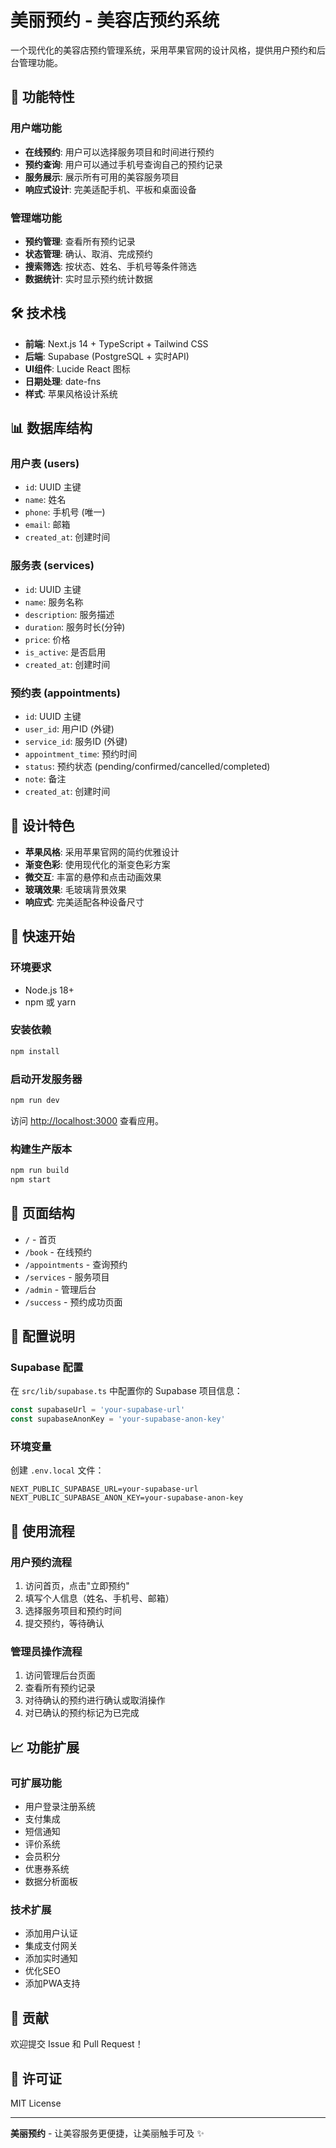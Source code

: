 # 美丽预约 - 美容店预约系统

一个现代化的美容店预约管理系统，采用苹果官网的设计风格，提供用户预约和后台管理功能。

## 🚀 功能特性

### 用户端功能
- **在线预约**: 用户可以选择服务项目和时间进行预约
- **预约查询**: 用户可以通过手机号查询自己的预约记录
- **服务展示**: 展示所有可用的美容服务项目
- **响应式设计**: 完美适配手机、平板和桌面设备

### 管理端功能
- **预约管理**: 查看所有预约记录
- **状态管理**: 确认、取消、完成预约
- **搜索筛选**: 按状态、姓名、手机号等条件筛选
- **数据统计**: 实时显示预约统计数据

## 🛠️ 技术栈

- **前端**: Next.js 14 + TypeScript + Tailwind CSS
- **后端**: Supabase (PostgreSQL + 实时API)
- **UI组件**: Lucide React 图标
- **日期处理**: date-fns
- **样式**: 苹果风格设计系统

## 📊 数据库结构

### 用户表 (users)
- `id`: UUID 主键
- `name`: 姓名
- `phone`: 手机号 (唯一)
- `email`: 邮箱
- `created_at`: 创建时间

### 服务表 (services)
- `id`: UUID 主键
- `name`: 服务名称
- `description`: 服务描述
- `duration`: 服务时长(分钟)
- `price`: 价格
- `is_active`: 是否启用
- `created_at`: 创建时间

### 预约表 (appointments)
- `id`: UUID 主键
- `user_id`: 用户ID (外键)
- `service_id`: 服务ID (外键)
- `appointment_time`: 预约时间
- `status`: 预约状态 (pending/confirmed/cancelled/completed)
- `note`: 备注
- `created_at`: 创建时间

## 🎨 设计特色

- **苹果风格**: 采用苹果官网的简约优雅设计
- **渐变色彩**: 使用现代化的渐变色彩方案
- **微交互**: 丰富的悬停和点击动画效果
- **玻璃效果**: 毛玻璃背景效果
- **响应式**: 完美适配各种设备尺寸

## 🚀 快速开始

### 环境要求
- Node.js 18+
- npm 或 yarn

### 安装依赖
```bash
npm install
```

### 启动开发服务器
```bash
npm run dev
```

访问 [http://localhost:3000](http://localhost:3000) 查看应用。

### 构建生产版本
```bash
npm run build
npm start
```

## 📱 页面结构

- `/` - 首页
- `/book` - 在线预约
- `/appointments` - 查询预约
- `/services` - 服务项目
- `/admin` - 管理后台
- `/success` - 预约成功页面

## 🔧 配置说明

### Supabase 配置
在 `src/lib/supabase.ts` 中配置你的 Supabase 项目信息：

```typescript
const supabaseUrl = 'your-supabase-url'
const supabaseAnonKey = 'your-supabase-anon-key'
```

### 环境变量
创建 `.env.local` 文件：

```env
NEXT_PUBLIC_SUPABASE_URL=your-supabase-url
NEXT_PUBLIC_SUPABASE_ANON_KEY=your-supabase-anon-key
```

## 🎯 使用流程

### 用户预约流程
1. 访问首页，点击"立即预约"
2. 填写个人信息（姓名、手机号、邮箱）
3. 选择服务项目和预约时间
4. 提交预约，等待确认

### 管理员操作流程
1. 访问管理后台页面
2. 查看所有预约记录
3. 对待确认的预约进行确认或取消操作
4. 对已确认的预约标记为已完成

## 📈 功能扩展

### 可扩展功能
- 用户登录注册系统
- 支付集成
- 短信通知
- 评价系统
- 会员积分
- 优惠券系统
- 数据分析面板

### 技术扩展
- 添加用户认证
- 集成支付网关
- 添加实时通知
- 优化SEO
- 添加PWA支持

## 🤝 贡献

欢迎提交 Issue 和 Pull Request！

## 📄 许可证

MIT License

---

**美丽预约** - 让美容服务更便捷，让美丽触手可及 ✨
